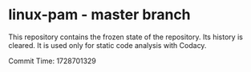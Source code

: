 # linux-pam - master branch

This repository contains the frozen state of the repository.
Its history is cleared. It is used only for static code
analysis with Codacy.

Commit Time: 1728701329